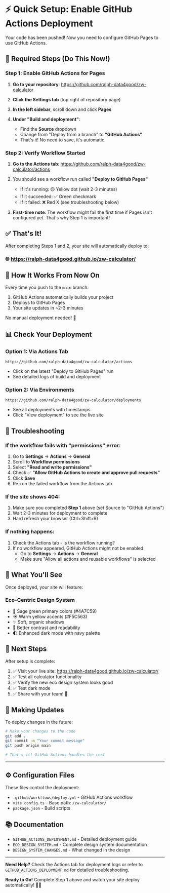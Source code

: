# ⚡ Quick Setup: Enable GitHub Actions Deployment

Your code has been pushed! Now you need to configure GitHub Pages to use GitHub Actions.

## 🎯 Required Steps (Do This Now!)

### Step 1: Enable GitHub Actions for Pages

1. **Go to your repository**: https://github.com/ralph-data4good/zw-calculator

2. **Click the Settings tab** (top right of repository page)

3. **In the left sidebar**, scroll down and click **Pages**

4. **Under "Build and deployment"**:
   - Find the **Source** dropdown
   - Change from "Deploy from a branch" to **"GitHub Actions"**
   - That's it! No need to save, it's automatic

### Step 2: Verify Workflow Started

1. **Go to the Actions tab**: https://github.com/ralph-data4good/zw-calculator/actions

2. You should see a workflow run called **"Deploy to GitHub Pages"**
   - If it's running: 🟡 Yellow dot (wait 2-3 minutes)
   - If it succeeded: ✅ Green checkmark
   - If it failed: ❌ Red X (see troubleshooting below)

3. **First-time note**: The workflow might fail the first time if Pages isn't configured yet. That's why Step 1 is important!

## ✅ That's It!

After completing Steps 1 and 2, your site will automatically deploy to:

### 🌐 https://ralph-data4good.github.io/zw-calculator/

## 🔄 How It Works From Now On

Every time you push to the `main` branch:
1. GitHub Actions automatically builds your project
2. Deploys to GitHub Pages
3. Your site updates in ~2-3 minutes

No manual deployment needed! 🎉

## 📊 Check Your Deployment

### Option 1: Via Actions Tab
```
https://github.com/ralph-data4good/zw-calculator/actions
```
- Click on the latest "Deploy to GitHub Pages" run
- See detailed logs of build and deployment

### Option 2: Via Environments
```
https://github.com/ralph-data4good/zw-calculator/deployments
```
- See all deployments with timestamps
- Click "View deployment" to see the live site

## 🐛 Troubleshooting

### If the workflow fails with "permissions" error:

1. Go to **Settings** → **Actions** → **General**
2. Scroll to **Workflow permissions**
3. Select **"Read and write permissions"**
4. Check ✅ **"Allow GitHub Actions to create and approve pull requests"**
5. Click **Save**
6. Re-run the failed workflow from the Actions tab

### If the site shows 404:

1. Make sure you completed **Step 1** above (set Source to "GitHub Actions")
2. Wait 2-3 minutes for deployment to complete
3. Hard refresh your browser (Ctrl+Shift+R)

### If nothing happens:

1. Check the Actions tab - is the workflow running?
2. If no workflow appeared, GitHub Actions might not be enabled:
   - Go to **Settings** → **Actions** → **General**
   - Make sure "Allow all actions and reusable workflows" is selected

## 🎨 What You'll See

Once deployed, your site will feature:

### Eco-Centric Design System
- 🌱 Sage green primary colors (#4A7C59)
- ☀️ Warm yellow accents (#F5C563)
- ✨ Soft, organic shadows
- 🎯 Better contrast and readability
- 🌓 Enhanced dark mode with navy palette

## 📝 Next Steps

After setup is complete:

1. ✅ Visit your live site: https://ralph-data4good.github.io/zw-calculator/
2. ✅ Test all calculator functionality
3. ✅ Verify the new eco design system looks good
4. ✅ Test dark mode
5. ✅ Share with your team! 🎉

## 🚀 Making Updates

To deploy changes in the future:

```bash
# Make your changes to the code
git add .
git commit -m "Your commit message"
git push origin main

# That's it! GitHub Actions handles the rest
```

---

## ⚙️ Configuration Files

These files control the deployment:

- `.github/workflows/deploy.yml` - GitHub Actions workflow
- `vite.config.ts` - Base path: `/zw-calculator/`
- `package.json` - Build scripts

## 📚 Documentation

- `GITHUB_ACTIONS_DEPLOYMENT.md` - Detailed deployment guide
- `ECO_DESIGN_SYSTEM.md` - Complete design system documentation
- `DESIGN_SYSTEM_CHANGES.md` - What changed in the design

---

**Need Help?** Check the Actions tab for deployment logs or refer to `GITHUB_ACTIONS_DEPLOYMENT.md` for detailed troubleshooting.

**Ready to Go!** Complete Step 1 above and watch your site deploy automatically! 🚀🌱

